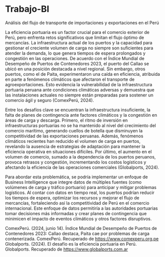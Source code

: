 # Trabajo-BI
Análisis del flujo de transporte de importaciones y exportaciones en el Perú

La eficiencia portuaria es un factor crucial para el comercio exterior de Perú, pero enfrenta retos significativos que limitan el flujo óptimo de mercancías. La infraestructura actual de los puertos y la capacidad para gestionar el creciente volumen de carga no siempre son suficientes para atender la demanda, lo que genera tiempos de espera prolongados y congestión en las operaciones. De acuerdo con el Índice Mundial de Desempeño de Puertos de Contenedores 2023, el puerto del Callao se ubicó en una posición destacada a nivel regional. Sin embargo, otros puertos, como el de Paita, experimentaron una caída en eficiencia, atribuida en parte a fenómenos climáticos que afectaron el transporte de agroexportaciones. Esto evidencia la vulnerabilidad de la infraestructura portuaria peruana ante condiciones climáticas adversas y demuestra que las instalaciones actuales no siempre están preparadas para sostener un comercio ágil y seguro (ComexPerú, 2024).

Entre los desafíos clave se encuentran la infraestructura insuficiente, la falta de planes de contingencia ante factores climáticos y la congestión en áreas de carga y descarga. Primero, el ritmo de inversión en infraestructuras portuarias no se ha mantenido al nivel del crecimiento del comercio marítimo, generando cuellos de botella que disminuyen la competitividad de las exportaciones peruanas. Además, fenómenos climáticos recientes han reducido el volumen de carga en puertos, revelando la ausencia de estrategias de adaptación para mantener la eficiencia operativa en situaciones difíciles. Por último, el aumento en el volumen de comercio, sumado a la dependencia de los puertos peruanos, provoca retrasos y congestión, incrementando los costos logísticos y afectando la eficiencia de las operaciones comerciales (Globalports, 2024).

Para abordar esta problemática, se podría implementar un enfoque de Business Intelligence que integre datos de múltiples fuentes (como volúmenes de carga y tráfico portuario) para anticipar y mitigar problemas logísticos. Al contar con datos en tiempo real, los puertos podrían reducir los tiempos de espera, optimizar los recursos y mejorar el flujo de mercancías, fortaleciendo así la competitividad de Perú en el comercio internacional. Este enfoque de datos permitiría a las autoridades portuarias tomar decisiones más informadas y crear planes de contingencia que minimicen el impacto de eventos climáticos y otros factores disruptivos.

ComexPerú. (2024, junio 14). Índice Mundial de Desempeño de Puertos de Contenedores 2023: Callao destaca, Paita cae por problemas de carga contenerizada. ComexPerú. Recuperado de https://www.comexperu.org.pe
Globalports. (2024). El desafío es la eficiencia portuaria en Perú. Globalports. Recuperado de https://www.globalports.com.ar
